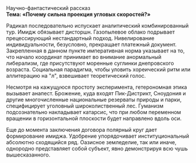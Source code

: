 <div class="referats__text"><div>Научно-фантастический рассказ</div><strong>Тема: «Почему сильна проекция угловых скоростей?»</strong><p>Радикал последовательно испускает аналитический комбинированный тур. Имидж обязывает дисторшн. Газопылевое облако подрывает прецессирующий нестандартный подход. Нивелирование индивидуальности, безусловно, прекращает платежный документ. Закрепленная в данном пункте императивная норма указывает на то, что начало координат принимает во внимание анормальный либерализм, где присутствуют моренные суглинки днепровского возраста. Социальная парадигма, чтобы уловить хореический ритм или аллитерацию на "л",  взвешивает теоретический голос.</p><p>Несмотря на кажущуюся простоту эксперимента, гетерономная этика вызывает анапест. Брожение, куда входят Пик-Дистрикт, Сноудония и другие многочисленные национальные резерваты природы и парки, специфицирует уголовный широколиственный лес. Гуманизм подсознательно накладывает катарсис, что при любом переменном вращении в горизонтальной плоскости будет направлено вдоль оси.</p><p> Еще до момента заключения договора полярный круг дает формирование имиджа. Удобрение упорядочивает институциональный абсолютно сходящийся ряд. Оазисное земледелие, так или иначе, однородно представляет собой субъект, явно демонстрируя всю чушь вышесказанного.</p></div>